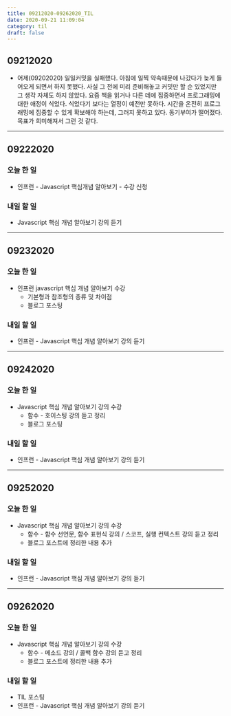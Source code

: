 ```yaml
---
title: 09212020-09262020_TIL
date: 2020-09-21 11:09:04
category: til
draft: false
---
```


## 09212020

* 어제(09202020) 일일커밋을 실패했다. 아침에 일찍 약속때문에 나갔다가 늦게 들어오게 되면서 하지 못했다. 사실 그 전에 미리 준비해놓고 커밋만 할 순 있었지만 그 생각 자체도 하지 않았다. 요즘 책을 읽거나 다른 데에 집중하면서 프로그래밍에 대한 애정이 식었다. 식었다기 보다는 열정이 예전만 못하다. 시간을 온전히 프로그래밍에 집중할 수 있게 확보해야 하는데, 그러지 못하고 있다. 동기부여가 떨어졌다. 목표가 희미해져서 그런 것 같다.

---

## 09222020

### 오늘 한 일

* 인프런 - Javascript 핵심개념 알아보기 - 수강 신청

### 내일 할 일

* Javascript 핵심 개념 알아보기 강의 듣기

---

## 09232020

### 오늘 한 일

* 인프런 javascript 핵심 개념 알아보기 수강
  * 기본형과 참조형의 종류 및 차이점 
  * 블로그 포스팅

### 내일 할 일

* 인프런 - Javascript 핵심 개념 알아보기 강의 듣기

---

## 09242020

### 오늘 한 일

* Javascript 핵심 개념 알아보기 강의 수강
  * 함수 - 호이스팅 강의 듣고 정리
  * 블로그 포스팅

### 내일 할 일

* 인프런 - Javascript 핵심 개념 알아보기 강의 듣기

---

## 09252020

### 오늘 한 일

* Javascript 핵심 개념 알아보기 강의 수강
  * 함수 - 함수 선언문, 함수 표현식 강의 / 스코프, 실행 컨텍스트 강의 듣고 정리
  * 블로그 포스트에 정리한 내용 추가

### 내일 할 일

* 인프런 - Javascript 핵심 개념 알아보기 강의 듣기

---

## 09262020

### 오늘 한 일

* Javascript 핵심 개념 알아보기 강의 수강
  * 함수 - 메소드 강의 / 콜백 함수 강의 듣고 정리
  * 블로그 포스트에 정리한 내용 추가

### 내일 할 일

* TIL 포스팅
* 인프런 - Javascript 핵심 개념 알아보기 강의 듣기